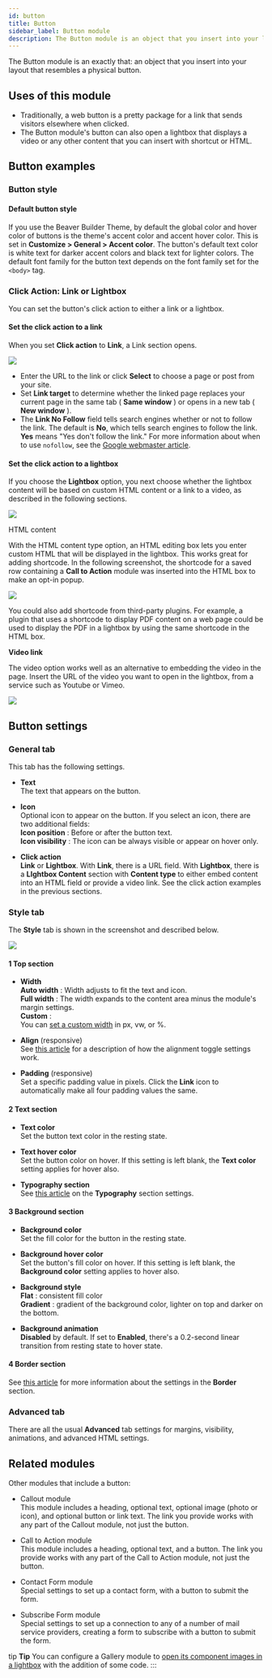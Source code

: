 ```yaml
---
id: button
title: Button
sidebar_label: Button module
description: The Button module is an object that you insert into your layout that resembles a physical button.
---
```


The Button module is an exactly that: an object that you insert into your layout that resembles a physical button.

## Uses of this module

  * Traditionally, a web button is a pretty package for a link that sends visitors elsewhere when clicked.
  * The Button module's button can also open a lightbox that displays a video or any other content that you can insert with shortcut or HTML.

## Button examples

### Button style

#### Default button style

If you use the Beaver Builder Theme, by default the global color and hover
color of buttons is the theme's accent color and accent hover color. This is
set in **Customize > General > Accent color**. The button's default text color
is white text for darker accent colors and black text for lighter colors. The
default font family for the button text depends on the font family set for the
`<body>` tag.

### Click Action: Link or Lightbox

You can set the button's click action to either a link or a lightbox.

#### Set the click action to a link

When you set **Click action** to **Link**, a Link section opens.

![](/img/button-2.png)

  * Enter the URL to the link or click **Select** to choose a page or post from your site.
  * Set **Link target** to determine whether the linked page replaces your current page in the same tab ( **Same window** ) or opens in a new tab ( **New window** ).
  * The **Link No Follow** field tells search engines whether or not to follow the link. The default is **No**, which tells search engines to follow the link. **Yes** means "Yes don't follow the link." For more information about when to use `nofollow`, see the [Google webmaster article](https://support.google.com/webmasters/answer/96569?hl=en).

#### Set the click action to a lightbox

If you choose the **Lightbox** option, you next choose whether the lightbox
content will be based on custom HTML content or a link to a video, as
described in the following sections.

![](/img/button-3.png)

HTML content

With the HTML content type option, an HTML editing box lets you enter custom
HTML that will be displayed in the lightbox. This works great for adding
shortcode. In the following screenshot, the shortcode for a saved row
containing a **Call to Action** module was inserted into the HTML box to make
an opt-in popup.

![](/img/button-4.jpg)

You could also add shortcode from third-party plugins. For example, a plugin
that uses a shortcode to display PDF content on a web page could be used to
display the PDF in a lightbox by using the same shortcode in the HTML box.

**Video link**

The video option works well as an alternative to embedding the video in the
page. Insert the URL of the video you want to open in the lightbox, from a
service such as Youtube or Vimeo.

![](/img/button-5.jpg)

## Button settings

### General tab

This tab has the following settings.

  * **Text**  
The text that appears on the button.

  * **Icon**  
Optional icon to appear on the button. If you select an icon, there are two
additional fields:  
**Icon position** : Before or after the button text.  
**Icon visibility** : The icon can be always visible or appear on hover only.

  * **Click action**  
**Link** or **Lightbox**. With **Link**, there is a URL field. With
**Lightbox**, there is a **LIghtbox Content** section with **Content type**
to either embed content into an HTML field or provide a video link. See the
click action examples in the previous sections.

### Style tab

The **Style** tab is shown in the screenshot and described below.

![](/img/button-6.png)

#### 1 Top section

  * **Width**  
**Auto width** : Width adjusts to fit the text and icon.  
**Full width** : The width expands to the content area minus the module's
margin settings.  
**Custom** :  
You can [set a custom width](/beaver-builder/advanced-builder-techniques/css-length-height-units.md) in px, vw, or %.

  * **Align** (responsive)  
See [this article](/beaver-builder/getting-started/bb-editor-basics/alignment.md) for a description of how the alignment toggle
settings work.

  * **Padding** (responsive)  
Set a specific padding value in pixels. Click the **Link** icon to
automatically make all four padding values the same.

#### 2 Text section

  * **Text color**  
Set the button text color in the resting state.

  * **Text hover color**  
Set the button color on hover. If this setting is left blank, the **Text
color** setting applies for hover also.

  * **Typography section**  
See [this article](/beaver-builder/styles/typography/typography.md) on the **Typography** section settings.

#### 3 Background section

  * **Background color**  
Set the fill color for the button in the resting state.

  * **Background hover color**  
Set the button's fill color on hover. If this setting is left blank, the
**Background color** setting applies to hover also.

  * **Background style**  
**Flat** : consistent fill color  
**Gradient** : gradient of the background color, lighter on top and darker on
the bottom.

  * **Background animation**  
**Disabled** by default. If set to **Enabled**, there's a 0.2-second linear
transition from resting state to hover state.

#### 4 Border section

See [this article](/beaver-builder/styles/effects/borders.md) for more information about the settings in the
**Border** section.

### Advanced tab

There are all the usual **Advanced** tab settings for margins, visibility,
animations, and advanced HTML settings.

## Related modules

Other modules that include a button:

  * Callout module  
This module includes a heading, optional text, optional image (photo or icon),
and optional button or link text. The link you provide works with any part of
the Callout module, not just the button.

  * Call to Action module  
This module includes a heading, optional text, and a button. The link you
provide works with any part of the Call to Action module, not just the button.

  * Contact Form module  
Special settings to set up a contact form, with a button to submit the form.

  * Subscribe Form module  
Special settings to set up a connection to any of a number of mail service
providers, creating a form to subscribe with a button to submit the form.

tip **Tip** 
You can configure a Gallery module to [open its component images in a
lightbox](/beaver-builder/layouts/modules/gallery/open-a-gallery-lightbox-on-button-click.md) with the addition of some code.
:::
